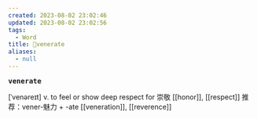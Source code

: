 ```yaml
---
created: 2023-08-02 23:02:46
updated: 2023-08-02 23:02:56
tags:
  - Word
title: 📖venerate
aliases:
  - null
---
```


<pre><strong>venerate</strong></pre>
[ˈvenəreɪt]
v. to feel or show deep respect for 崇敬
[[honor]], [[respect]]
推荐：vener-魅力 + -ate
[[veneration]], [[reverence]]